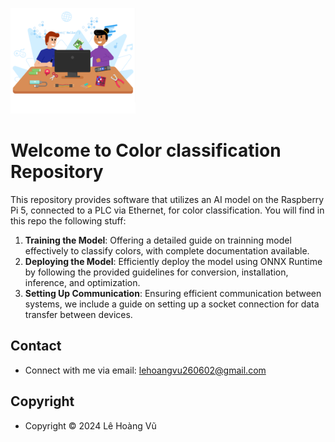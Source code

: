 <a><img width="200" src="https://github.com/leehoanzu/color-classification/blob/main/screen-shots/panel.png"></a>


# Welcome to Color classification Repository

This repository provides software that utilizes an AI model on the Raspberry Pi 5, connected to a PLC via Ethernet, for color classification. You will find in this repo the following stuff:

1. **Training the Model**: Offering a detailed guide on trainning model effectively to classify colors, with complete documentation available.
2. **Deploying the Model**: Efficiently deploy the model using ONNX Runtime by following the provided guidelines for conversion, installation, inference, and optimization.
3.  **Setting Up Communication**: Ensuring efficient communication between systems, we include a guide on setting up a socket connection for data transfer between devices.

## Contact

* Connect with me via email: lehoangvu260602@gmail.com

## Copyright

* Copyright &#169; 2024 Lê Hoàng Vũ